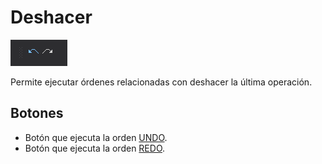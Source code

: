 # Deshacer

![Barra de herramientas Deshacer](../../../../.gitbook/assets/Deshacer.PNG)

Permite ejecutar órdenes relacionadas con deshacer la última operación.

## Botones

* Botón que ejecuta la orden [UNDO](../ventana-de-dibujo/ordenes/u/undo.md).
* Botón que ejecuta la orden [REDO](../ventana-de-dibujo/ordenes/r/redo.md).
